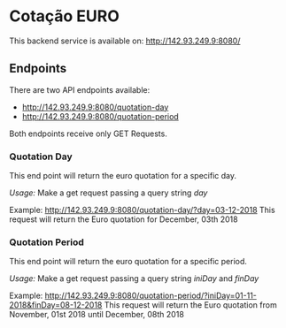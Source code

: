 # Cotação EURO

This backend service is available on: http://142.93.249.9:8080/

## Endpoints

There are two API endpoints available:

* http://142.93.249.9:8080/quotation-day
* http://142.93.249.9:8080/quotation-period

Both endpoints receive only GET Requests.

### Quotation Day

This end point will return the euro quotation for a specific day.

*Usage:* Make a get request passing a query string _day_

Example: http://142.93.249.9:8080/quotation-day/?day=03-12-2018
         This request will return the Euro quotation for December, 03th 2018

### Quotation Period

This end point will return the euro quotation for a specific period.

*Usage:* Make a get request passing a query string _iniDay_ and _finDay_

Example: http://142.93.249.9:8080/quotation-period/?iniDay=01-11-2018&finDay=08-12-2018
         This request will return the Euro quotation from November, 01st 2018 until December, 08th 2018

